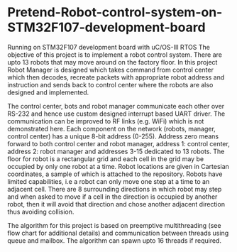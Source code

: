 # Pretend-Robot-control-system-on-STM32F107-development-board
Running on STM32F107 development board with uC/OS-III RTOS 
The objective of this project is to implement a robot control system. There are upto 13 robots that may move around on the factory floor. In this project Robot Manager is designed which takes command from control center which then decodes, recreate packets with appropriate robot address and instruction and sends back to control center where the robots are also designed and implemented. 

The control center, bots and robot manager communicate each other over RS-232 and hence use custom designed interrupt based UART driver. The communication can be improved to RF links (e.g. WiFi) which is not demonstrated here. Each component on the network (robots, manager, control center) has a unique 8-bit address (0-255). Address zero means forward to both control center and robot manager, address 1: control center, address 2: robot manager and addresses 3-15 dedicated to 13 robots. The floor for robot is a rectangular grid and each cell in the grid may be occupied by only one robot at a time. Robot locations are given in Cartesian coordinates, a sample of which is attached to the repository. Robots have limited capabilities, i.e a robot can only move one step at a time to an adjacent cell. There are 8 surrounding directions in which robot may step and when asked to move if a cell in the direction is occupied by another robot, then it will avoid that direction and chose another adjacent direction thus avoiding collision.

The algorithm for this project is based on preemptive multithreading (see flow chart for additional details) and communication between threads using queue and mailbox. The algorithm can spawn upto 16 threads if required.
